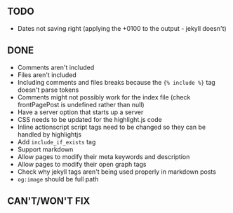 ## TODO
* Dates not saving right (applying the +0100 to the output - jekyll doesn't)

## DONE
* Comments aren't included
* Files aren't included
* Including comments and files breaks because the `{% include %}` tag doesn't parse tokens
* Comments might not possibly work for the index file (check frontPagePost is undefined rather than null)
* Have a server option that starts up a server
* CSS needs to be updated for the highlight.js code
* Inline actionscript script tags need to be changed so they can be handled by highlightjs
* Add `include_if_exists` tag
* Support markdown
* Allow pages to modify their meta keywords and description
* Allow pages to modify their open graph tags
* Check why jekyll tags aren't being used properly in markdown posts
* `og:image` should be full path

## CAN'T/WON'T FIX

